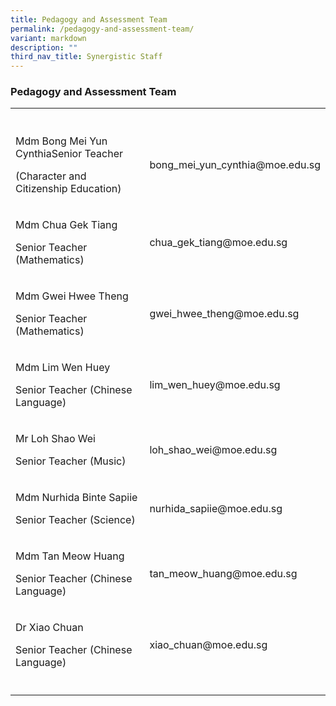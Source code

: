 ```yaml
---
title: Pedagogy and Assessment Team
permalink: /pedagogy-and-assessment-team/
variant: markdown
description: ""
third_nav_title: Synergistic Staff
---
```

<h3>Pedagogy and Assessment Team</h3>
<table style="minWidth: 50px">
<colgroup>
<col>
<col>
</colgroup>
<tbody>
<tr>
<th rowspan="1" colspan="1">
<p></p>
</th>
<th rowspan="1" colspan="1">
<p></p>
</th>
</tr>
<tr>
<td rowspan="1" colspan="1">
<p>Mdm Bong Mei Yun CynthiaSenior Teacher</p>
<p>(Character and Citizenship Education)</p>
</td>
<td rowspan="1" colspan="1">
<p>bong_mei_yun_cynthia@moe.edu.sg</p>
</td>
</tr>
<tr>
<td rowspan="1" colspan="1">
<p>Mdm Chua Gek Tiang</p>
<p>Senior Teacher (Mathematics)</p>
</td>
<td rowspan="1" colspan="1">
<p>chua_gek_tiang@moe.edu.sg</p>
</td>
</tr>
<tr>
<td rowspan="1" colspan="1">
<p>Mdm Gwei Hwee Theng</p>
<p>Senior Teacher (Mathematics)</p>
</td>
<td rowspan="1" colspan="1">
<p>gwei_hwee_theng@moe.edu.sg</p>
</td>
</tr>
<tr>
<td rowspan="1" colspan="1">
<p>Mdm Lim Wen Huey&nbsp;</p>
<p>Senior Teacher (Chinese Language)</p>
</td>
<td rowspan="1" colspan="1">
<p>lim_wen_huey@moe.edu.sg</p>
</td>
</tr>
<tr>
<td rowspan="1" colspan="1">
<p>Mr Loh Shao Wei</p>
<p>Senior Teacher (Music)</p>
</td>
<td rowspan="1" colspan="1">
<p>loh_shao_wei@moe.edu.sg</p>
</td>
</tr>
<tr>
<td rowspan="1" colspan="1">
<p>Mdm Nurhida Binte Sapiie</p>
<p>Senior Teacher (Science)</p>
</td>
<td rowspan="1" colspan="1">
<p>nurhida_sapiie@moe.edu.sg</p>
</td>
</tr>
<tr>
<td rowspan="1" colspan="1">
<p>Mdm Tan Meow Huang&nbsp;</p>
<p>Senior Teacher (Chinese Language)</p>
</td>
<td rowspan="1" colspan="1">
<p>tan_meow_huang@moe.edu.sg</p>
</td>
</tr>
<tr>
<td rowspan="1" colspan="1">
<p>Dr Xiao Chuan</p>
<p>Senior Teacher (Chinese Language)</p>
</td>
<td rowspan="1" colspan="1">
<p>xiao_chuan@moe.edu.sg</p>
</td>
</tr>
<tr>
<td rowspan="1" colspan="1">
<p></p>
</td>
<td rowspan="1" colspan="1">
<p></p>
</td>
</tr>
</tbody>
</table>
<p></p>
<p></p>
<p></p>
<p>&nbsp;</p>
<p></p>
<p></p>
<p></p>
<p>
<br>
</p>
<p></p>
<p></p>
<p>&nbsp;</p>
<p></p>
<p></p>
<p></p>
<p>&nbsp;</p>
<p></p>
<p></p>
<p></p>
<p>&nbsp;</p>
<p></p>
<p></p>
<p></p>
<p>&nbsp;</p>
<p></p>
<p></p>
<p></p>
<p>
<br>
</p>
<p></p>
<p></p>
<p></p>